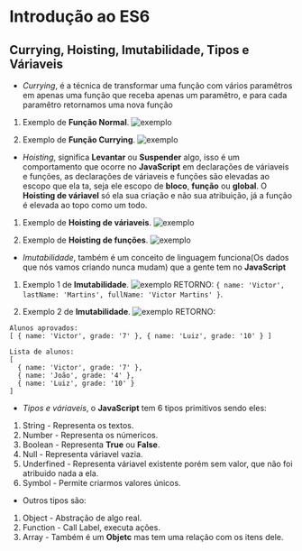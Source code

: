 # Introdução ao ES6

## Currying, Hoisting, Imutabilidade, Tipos e Váriaveis
* _Currying_, é a técnica de transformar uma função com vários paramêtros em apenas uma função que receba apenas um paramêtro, e para cada paramêtro retornamos uma nova função
1. Exemplo de **Função Normal**.
![exemplo](img/currying1.png)

2. Exemplo de **Função Currying**.
![exemplo](img/currying2.png)

* _Hoisting_, significa **Levantar** ou **Suspender** algo, isso é um comportamento que ocorre no **JavaScript** em declarações de váriaveis e funções, as declarações de váriaveis e funções são elevadas ao escopo que ela ta, seja ele escopo de **bloco**, **função** ou **global**. O **Hoisting de váriavel** só ela sua criação e não sua atribuição, já a função é elevada ao topo como um todo.
1. Exemplo de **Hoisting de váriaveis**.
![exemplo](img/variavelhoisting.png)

2. Exemplo de **Hoisting de funções**.
![exemplo](img/funcaohoisting.png)

* _Imutabilidade_, também é um conceito de linguagem funciona(Os dados que nós vamos criando nunca mudam) que a gente tem no **JavaScript**

1. Exemplo 1 de **Imutabilidade**.
![exemplo](img/imutabilidade1.png)
RETORNO: ```{ name: 'Victor', lastName: 'Martins', fullName: 'Victor Martins' }```.

2. Exemplo 2 de **Imutabilidade**.
![exemplo](img/imutabilidade2.png)
RETORNO:
```
Alunos aprovados:
[ { name: 'Victor', grade: '7' }, { name: 'Luiz', grade: '10' } ]

Lista de alunos:
[
  { name: 'Victor', grade: '7' },
  { name: 'João', grade: '4' },
  { name: 'Luiz', grade: '10' }
]
```

* _Tipos e váriaveis_, o **JavaScript** tem 6 tipos primitivos sendo eles:
1. String - Representa os textos.
2. Number - Representa os númericos.
3. Boolean - Representa **True** ou **False**.
4. Null - Representa váriavel vazia.
5. Underfined - Representa váriavel existente porém sem valor, que não foi atribuido nada a ela.
6. Symbol - Permite criarmos valores únicos.
* Outros tipos são:
1. Object - Abstração de algo real.
2. Function - Call Label, executa ações.
3. Array - Também é um **Objetc** mas tem uma relação com os itens dele.